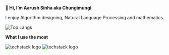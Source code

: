 **👋 Hi, I’m Aarush Sinha aka Chungimungi**

I enjoy Algorithm designing, Natural Language Processing and mathematics.


![Top Langs](https://github-readme-stats.vercel.app/api/top-langs/?username=chungimungi&layout=compact)


**What I use the most**

![techstack logo](https://readme-components.vercel.app/api?component=logo&logo=python&textfill=3776ab&fill=000000)
![techstack logo](https://readme-components.vercel.app/api?component=logo&logo=c&textfill=3776ab&fill=000000)




<!---
chungimungi/chungimungi is a ✨ special ✨ repository because its `README.md` (this file) appears on your GitHub profile.
You can click the Preview link to take a look at your changes.
--->
